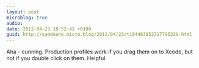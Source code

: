 ```yaml
---
layout: post
microblog: true
audio: 
date: 2012-04-23 18:52:42 +0100
guid: http://samdeane.micro.blog/2012/04/23/t194483952717795329.html
---
```

Aha - cunning. Production profiles work if you drag them on to Xcode, but not if you double click on them. Helpful.
